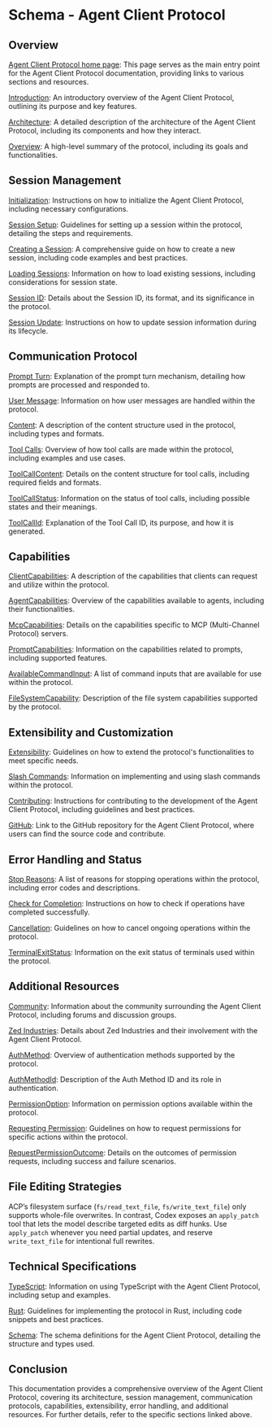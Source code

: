 # Schema - Agent Client Protocol

## Overview

[Agent Client Protocol home page](https://agentclientprotocol.com/): This page serves as the main entry point for the Agent Client Protocol documentation, providing links to various sections and resources.

[Introduction](https://agentclientprotocol.com/overview/introduction): An introductory overview of the Agent Client Protocol, outlining its purpose and key features.

[Architecture](https://agentclientprotocol.com/overview/architecture): A detailed description of the architecture of the Agent Client Protocol, including its components and how they interact.

[Overview](https://agentclientprotocol.com/protocol/overview): A high-level summary of the protocol, including its goals and functionalities.

## Session Management

[Initialization](https://agentclientprotocol.com/protocol/initialization): Instructions on how to initialize the Agent Client Protocol, including necessary configurations.

[Session Setup](https://agentclientprotocol.com/protocol/session-setup): Guidelines for setting up a session within the protocol, detailing the steps and requirements.

[Creating a Session](https://agentclientprotocol.com/protocol/session-setup#creating-a-session): A comprehensive guide on how to create a new session, including code examples and best practices.

[Loading Sessions](https://agentclientprotocol.com/protocol/session-setup#loading-sessions): Information on how to load existing sessions, including considerations for session state.

[Session ID](https://agentclientprotocol.com/protocol/session-setup#session-id): Details about the Session ID, its format, and its significance in the protocol.

[Session Update](https://agentclientprotocol.com/protocol/schema#sessionupdate): Instructions on how to update session information during its lifecycle.

## Communication Protocol

[Prompt Turn](https://agentclientprotocol.com/protocol/prompt-turn): Explanation of the prompt turn mechanism, detailing how prompts are processed and responded to.

[User Message](https://agentclientprotocol.com/protocol/prompt-turn#1-user-message): Information on how user messages are handled within the protocol.

[Content](https://agentclientprotocol.com/protocol/content): A description of the content structure used in the protocol, including types and formats.

[Tool Calls](https://agentclientprotocol.com/protocol/tool-calls): Overview of how tool calls are made within the protocol, including examples and use cases.

[ToolCallContent](https://agentclientprotocol.com/protocol/schema#toolcallcontent): Details on the content structure for tool calls, including required fields and formats.

[ToolCallStatus](https://agentclientprotocol.com/protocol/schema#toolcallstatus): Information on the status of tool calls, including possible states and their meanings.

[ToolCallId](https://agentclientprotocol.com/protocol/schema#toolcallid): Explanation of the Tool Call ID, its purpose, and how it is generated.

## Capabilities

[ClientCapabilities](https://agentclientprotocol.com/protocol/schema#clientcapabilities): A description of the capabilities that clients can request and utilize within the protocol.

[AgentCapabilities](https://agentclientprotocol.com/protocol/schema#agentcapabilities): Overview of the capabilities available to agents, including their functionalities.

[McpCapabilities](https://agentclientprotocol.com/protocol/schema#mcpcapabilities): Details on the capabilities specific to MCP (Multi-Channel Protocol) servers.

[PromptCapabilities](https://agentclientprotocol.com/protocol/schema#promptcapabilities): Information on the capabilities related to prompts, including supported features.

[AvailableCommandInput](https://agentclientprotocol.com/protocol/schema#availablecommandinput): A list of command inputs that are available for use within the protocol.

[FileSystemCapability](https://agentclientprotocol.com/protocol/schema#filesystemcapability): Description of the file system capabilities supported by the protocol.

## Extensibility and Customization

[Extensibility](https://agentclientprotocol.com/protocol/extensibility): Guidelines on how to extend the protocol's functionalities to meet specific needs.

[Slash Commands](https://agentclientprotocol.com/protocol/slash-commands): Information on implementing and using slash commands within the protocol.

[Contributing](https://agentclientprotocol.com/community/contributing): Instructions for contributing to the development of the Agent Client Protocol, including guidelines and best practices.

[GitHub](https://github.com/zed-industries/agent-client-protocol): Link to the GitHub repository for the Agent Client Protocol, where users can find the source code and contribute.

## Error Handling and Status

[Stop Reasons](https://agentclientprotocol.com/protocol/prompt-turn#stop-reasons): A list of reasons for stopping operations within the protocol, including error codes and descriptions.

[Check for Completion](https://agentclientprotocol.com/protocol/prompt-turn#4-check-for-completion): Instructions on how to check if operations have completed successfully.

[Cancellation](https://agentclientprotocol.com/protocol/prompt-turn#cancellation): Guidelines on how to cancel ongoing operations within the protocol.

[TerminalExitStatus](https://agentclientprotocol.com/protocol/schema#terminalexitstatus): Information on the exit status of terminals used within the protocol.

## Additional Resources

[Community](https://agentclientprotocol.com/libraries/community): Information about the community surrounding the Agent Client Protocol, including forums and discussion groups.

[Zed Industries](https://zed.dev/): Details about Zed Industries and their involvement with the Agent Client Protocol.

[AuthMethod](https://agentclientprotocol.com/protocol/schema#authmethod): Overview of authentication methods supported by the protocol.

[AuthMethodId](https://agentclientprotocol.com/protocol/schema#authmethodid): Description of the Auth Method ID and its role in authentication.

[PermissionOption](https://agentclientprotocol.com/protocol/schema#permissionoption): Information on permission options available within the protocol.

[Requesting Permission](https://agentclientprotocol.com/protocol/tool-calls#requesting-permission): Guidelines on how to request permissions for specific actions within the protocol.

[RequestPermissionOutcome](https://agentclientprotocol.com/protocol/schema#requestpermissionoutcome): Details on the outcomes of permission requests, including success and failure scenarios.

## File Editing Strategies

ACP’s filesystem surface (`fs/read_text_file`, `fs/write_text_file`) only supports whole-file overwrites. In contrast, Codex exposes an `apply_patch` tool that lets the model describe targeted edits as diff hunks. Use `apply_patch` whenever you need partial updates, and reserve `write_text_file` for intentional full rewrites.

## Technical Specifications

[TypeScript](https://agentclientprotocol.com/libraries/typescript): Information on using TypeScript with the Agent Client Protocol, including setup and examples.

[Rust](https://agentclientprotocol.com/libraries/rust): Guidelines for implementing the protocol in Rust, including code snippets and best practices.

[Schema](https://agentclientprotocol.com/protocol/schema): The schema definitions for the Agent Client Protocol, detailing the structure and types used.

## Conclusion

This documentation provides a comprehensive overview of the Agent Client Protocol, covering its architecture, session management, communication protocols, capabilities, extensibility, error handling, and additional resources. For further details, refer to the specific sections linked above.
